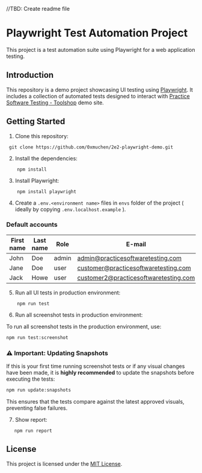//TBD: Create readme file

# Playwright Test Automation Project

This project is a test automation suite using Playwright for a web application testing.

## Introduction

This repository is a demo project showcasing UI testing using [Playwright](https://playwright.dev/). It includes a collection of automated tests designed to interact with [Practice Software Testing - Toolshop](https://practicesoftwaretesting.com/) demo site.

## Getting Started

1. Clone this repository:

```shell
 git clone https://github.com/0xmuchen/2e2-playwright-demo.git
```

2. Install the dependencies:

```shell
    npm install
```

3. Install Playwright:

```shell
    npm install playwright
```

4. Create a `.env.<environment name>` files in `envs` folder of the project ( ideally by copying `.env.localhost.example` ).

### Default accounts

| First name | Last name | Role  | E-mail                                | Password  |
| ---------- | --------- | ----- | ------------------------------------- | --------- |
| John       | Doe       | admin | admin@practicesoftwaretesting.com     | welcome01 |
| Jane       | Doe       | user  | customer@practicesoftwaretesting.com  | welcome01 |
| Jack       | Howe      | user  | customer2@practicesoftwaretesting.com | welcome01 |

5. Run all UI tests in production environment:

```shell
    npm run test
```
6. Run all screenshot tests in production environment:

To run all screenshot tests in the production environment, use:

```sh
npm run test:screenshot
```

### ⚠️ Important: Updating Snapshots

If this is your first time running screenshot tests or if any visual changes have been made, it is **highly recommended** to update the snapshots before executing the tests:

```sh
npm run update:snapshots
```

This ensures that the tests compare against the latest approved visuals, preventing false failures.

7. Show report:

```shell
   npm run report
```

## License

This project is licensed under the [MIT License](/LICENCE).
